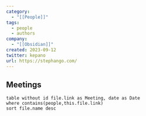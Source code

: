 ```yaml
---
category:
  - "[[People]]"
tags:
  - people
  - authors
company:
  - "[[Obsidian]]"
created: 2023-09-12
twitter: kepano
url: https://stephango.com/
---
```

## Meetings

```dataview
table without id file.link as Meeting, date as Date
where contains(people,this.file.link)
sort file.name desc
```